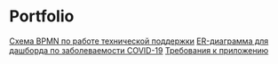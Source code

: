 # Portfolio
[Схема BPMN по работе технической поддержки](https://github.com/fdvnsts/Portfolio/blob/main/%D0%9C%D0%BE%D0%B4%D0%B5%D0%BB%D1%8C%20%D0%B4%D0%B0%D0%BD%D0%BD%D1%8B%D1%85.%20%D0%94%D0%B0%D1%88%D0%B1%D0%BE%D1%80%D0%B4%20Covid.png)
[ER-диаграмма для дашборда по заболеваемости COVID-19](https://github.com/fdvnsts/Portfolio/blob/main/%D0%9C%D0%BE%D0%B4%D0%B5%D0%BB%D1%8C%20%D0%B4%D0%B0%D0%BD%D0%BD%D1%8B%D1%85.%20%D0%94%D0%B0%D1%88%D0%B1%D0%BE%D1%80%D0%B4%20Covid.png)
[Требования к приложению](https://github.com/fdvnsts/Portfolio/wiki/%D0%A2%D1%80%D0%B5%D0%B1%D0%BE%D0%B2%D0%B0%D0%BD%D0%B8%D1%8F-%D0%BA-%D0%BF%D1%80%D0%B8%D0%BB%D0%BE%D0%B6%D0%B5%D0%BD%D0%B8%D1%8E)
